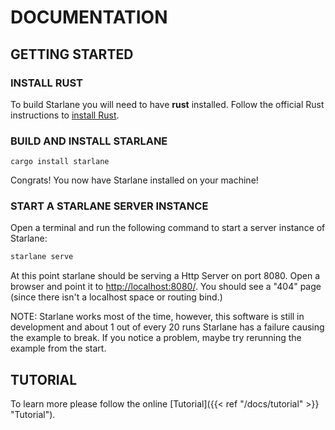 
# DOCUMENTATION

## GETTING STARTED

### INSTALL RUST
To build Starlane you will need to have **rust** installed.  Follow the official Rust instructions to [install Rust](https://www.rust-lang.org/tools/install).

### BUILD AND INSTALL STARLANE

```
cargo install starlane
```

Congrats! You now have Starlane installed on your machine!

### START A STARLANE SERVER INSTANCE
Open a terminal and run the following command to start a server instance of Starlane:

```bash
starlane serve
```
At this point starlane should be serving a Http Server on port 8080.  Open a browser and point it to [http://localhost:8080/](http://localhost:8080/).  You should see a "404" page (since there isn't a localhost space or routing bind.)

NOTE: Starlane works most of the time, however, this software is still in development and about 1 out of every 20 runs Starlane has a failure causing the example to break.  If you notice a problem, maybe try rerunning the example from the start.


## TUTORIAL
To learn more please follow the online [Tutorial]({{< ref "/docs/tutorial" >}} "Tutorial").





